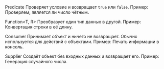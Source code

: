 Predicate<T>
Проверяет условие и возвращает `true` или `false`.
Пример: Проверяем, является ли число чётным.

Function<T, R>
Преобразует один тип данных в другой.
Пример: Конвертация строки в её длину.

Consumer<T>
Принимает объект и ничего не возвращает. Обычно используется для действий с объектами.
Пример: Печать информации в консоль.

Supplier<T>
Создаёт объект без входных данных и возвращает его.
Пример: Генерация случайного числа.